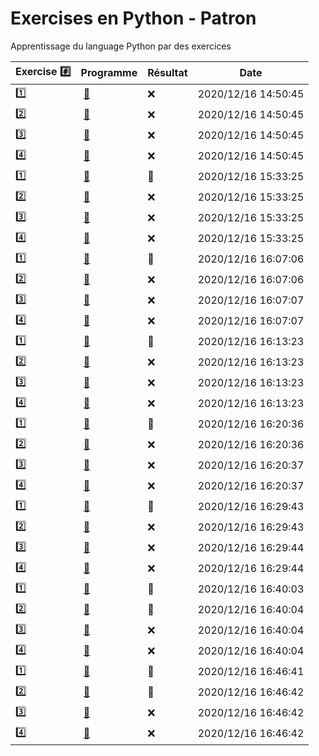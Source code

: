 # Exercises en Python - Patron

Apprentissage du language Python par des exercices

|  Exercise :hash:  |  Programme | Résultat | Date |
|-------------------|------------|----------|------|
| :one: | [:bookmark:](01/programme.py) | :x: | 2020/12/16 14:50:45 |
| :two: | [:bookmark:](02/programme.py) | :x: | 2020/12/16 14:50:45 |
| :three: | [:bookmark:](03/programme.py) | :x: | 2020/12/16 14:50:45 |
| :four: | [:bookmark:](04/programme.py) | :x: | 2020/12/16 14:50:45 |
| :one: | [:bookmark:](01/programme.py) | :tada: | 2020/12/16 15:33:25 |
| :two: | [:bookmark:](02/programme.py) | :x: | 2020/12/16 15:33:25 |
| :three: | [:bookmark:](03/programme.py) | :x: | 2020/12/16 15:33:25 |
| :four: | [:bookmark:](04/programme.py) | :x: | 2020/12/16 15:33:25 |
| :one: | [:bookmark:](01/programme.py) | :tada: | 2020/12/16 16:07:06 |
| :two: | [:bookmark:](02/programme.py) | :x: | 2020/12/16 16:07:06 |
| :three: | [:bookmark:](03/programme.py) | :x: | 2020/12/16 16:07:07 |
| :four: | [:bookmark:](04/programme.py) | :x: | 2020/12/16 16:07:07 |
| :one: | [:bookmark:](01/programme.py) | :tada: | 2020/12/16 16:13:23 |
| :two: | [:bookmark:](02/programme.py) | :x: | 2020/12/16 16:13:23 |
| :three: | [:bookmark:](03/programme.py) | :x: | 2020/12/16 16:13:23 |
| :four: | [:bookmark:](04/programme.py) | :x: | 2020/12/16 16:13:23 |
| :one: | [:bookmark:](01/programme.py) | :tada: | 2020/12/16 16:20:36 |
| :two: | [:bookmark:](02/programme.py) | :x: | 2020/12/16 16:20:36 |
| :three: | [:bookmark:](03/programme.py) | :x: | 2020/12/16 16:20:37 |
| :four: | [:bookmark:](04/programme.py) | :x: | 2020/12/16 16:20:37 |
| :one: | [:bookmark:](01/programme.py) | :tada: | 2020/12/16 16:29:43 |
| :two: | [:bookmark:](02/programme.py) | :x: | 2020/12/16 16:29:43 |
| :three: | [:bookmark:](03/programme.py) | :x: | 2020/12/16 16:29:44 |
| :four: | [:bookmark:](04/programme.py) | :x: | 2020/12/16 16:29:44 |
| :one: | [:bookmark:](01/programme.py) | :tada: | 2020/12/16 16:40:03 |
| :two: | [:bookmark:](02/programme.py) | :tada: | 2020/12/16 16:40:04 |
| :three: | [:bookmark:](03/programme.py) | :x: | 2020/12/16 16:40:04 |
| :four: | [:bookmark:](04/programme.py) | :x: | 2020/12/16 16:40:04 |
| :one: | [:bookmark:](01/programme.py) | :tada: | 2020/12/16 16:46:41 |
| :two: | [:bookmark:](02/programme.py) | :tada: | 2020/12/16 16:46:42 |
| :three: | [:bookmark:](03/programme.py) | :x: | 2020/12/16 16:46:42 |
| :four: | [:bookmark:](04/programme.py) | :x: | 2020/12/16 16:46:42 |
